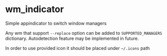 wm_indicator
============

Simple appindicator to switch window managers

Any wm that support `--replace` option can be added to `SUPPORTED_MANAGERS`
dictionary. Autodetection feature may be implemented in future.

In order to use provided icon it should be placed under `~/.icons` path
